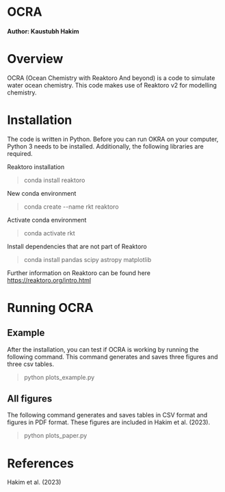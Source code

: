 # OCRA #
#### Author: Kaustubh Hakim ####

# Overview #

OCRA (Ocean Chemistry with Reaktoro And beyond) is a code to simulate water ocean chemistry. This code makes use of Reaktoro v2 for modelling chemistry.

# Installation #

The code is written in Python. Before you can run OKRA on your computer, Python 3 needs to be installed. Additionally, the following libraries are required. 

Reaktoro installation

> conda install reaktoro

New conda environment

> conda create --name rkt reaktoro

Activate conda environment

> conda activate rkt

Install dependencies that are not part of Reaktoro

> conda install pandas scipy astropy matplotlib

Further information on Reaktoro can be found here https://reaktoro.org/intro.html

# Running OCRA #

## Example ##

After the installation, you can test if OCRA is working by running the following command. This command generates and saves three figures and three csv tables.

> python plots_example.py

## All figures ##

The following command generates and saves tables in CSV format and figures in PDF format. These figures are included in Hakim et al. (2023).

> python plots_paper.py

# References #

Hakim et al. (2023)
